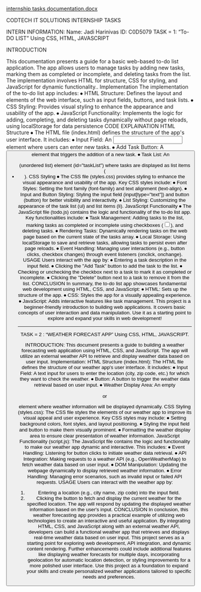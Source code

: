 [internship tasks documentation.docx](https://github.com/Harinivas-1/Weather-Forecast-APP/files/15048884/internship.tasks.documentation.docx)


CODTECH IT SOLUTIONS
 INTERNSHIP TASKS

INTERN INFORMATION: 
Name:  Jadi Harinivas
ID: C0D5079
TASK = 1: “To-DO LIST” Using CSS, HTML, JAVASCRIPT

INTRODUCTION

This documentation presents a guide for a basic web-based to-do list application. The app allows users to manage tasks by adding new tasks, marking them as completed or incomplete, and deleting tasks from the list. The implementation involves HTML for structure, CSS for styling, and JavaScript for dynamic functionality..
Implementation
The implementation of the to-do list app includes:
⦁	HTML Structure: Defines the layout and elements of the web interface, such as input fields, buttons, and task lists.
⦁	CSS Styling: Provides visual styling to enhance the appearance and usability of the app.
⦁	JavaScript Functionality: Implements the logic for adding, completing, and deleting tasks dynamically without page reloads, using localStorage for data persistence
CODE EXPLAINATION
HTML Structure
⦁	The HTML file (index.html) defines the structure of the app's user interface. It includes:
⦁	Input Field: An <input> element where users can enter new tasks.
⦁	Add Task Button: A <button> element that triggers the addition of a new task.
⦁	Task List: An <ul> (unordered list) element (id="taskList") where tasks are displayed as list items (<li>).
CSS Styling
⦁	The CSS file (styles.css) provides styling to enhance the visual appearance and usability of the app. Key CSS styles include:
⦁	Font Styles: Setting the font family (font-family) and text alignment (text-align).
⦁	Input and Button Styling: Styling the input field (input[type="text"]) and button (button) for better visibility and interactivity.
⦁	List Styling: Customizing the appearance of the task list (ul) and list items (li).
JavaScript Functionality
⦁	The JavaScript file (todo.js) contains the logic and functionality of the to-do list app. Key functionalities include:
⦁	Task Management: Adding tasks to the list, marking tasks as completed or incomplete using checkboxes (<input type="checkbox">), and deleting tasks.
⦁	Rendering Tasks: Dynamically rendering tasks on the web page based on the current state of the tasks array.
⦁	Local Storage: Using localStorage to save and retrieve tasks, allowing tasks to persist even after page reloads.
⦁	Event Handling: Managing user interactions (e.g., button clicks, checkbox changes) through event listeners (onclick, onchange).
USAGE
Users interact with the app by:
⦁	Entering a task description in the input field.
⦁	Clicking the "Add Task" button to add the task to the list.
⦁	Checking or unchecking the checkbox next to a task to mark it as completed or incomplete.
⦁	Clicking the "Delete" button next to a task to remove it from the list.
CONCLUSION
In summary, the to-do list app showcases fundamental web development using HTML, CSS, and JavaScript:
⦁	HTML: Sets up the structure of the app.
⦁	CSS: Styles the app for a visually appealing experience.
⦁	JavaScript: Adds interactive features like task management.
This project is a beginner-friendly introduction to building web applications. It covers basic concepts of user interaction and data manipulation. Use it as a starting point to explore and expand your skills in web development!

------------------------------------------------------------------------------------------------------------------------------------------------------------------------------------------------------------------------------------------------


TASK = 2 : “WEATHER FORECAST APP” Using CSS, HTML, JAVASCRIPT.

INTRODUCTION:
This document presents a guide to building a weather forecasting web application using HTML, CSS, and JavaScript. The app will utilize an external weather API to retrieve and display weather data based on user input.
Implementation:
HTML Structure (index.html):
The HTML file defines the structure of our weather app's user interface. It includes:
⦁	Input Field: A text input for users to enter the location (city, zip code, etc.) for which they want to check the weather.
⦁	Button: A button to trigger the weather data retrieval based on user input.
⦁	Weather Display Area: An empty <div> or <p> element where weather information will be displayed dynamically.
CSS Styling (styles.css):
The CSS file styles the elements of our weather app to improve its visual appeal and user experience. Key CSS styles may include:
⦁	Setting background colors, font styles, and layout positioning.
⦁	Styling the input field and button to make them visually prominent.
⦁	Formatting the weather display area to ensure clear presentation of weather information.
JavaScript Functionality (script.js):
The JavaScript file contains the logic and functionality to make our weather app dynamic and interactive. This includes:
⦁	Event Handling: Listening for button clicks to initiate weather data retrieval.
⦁	API Integration: Making requests to a weather API (e.g., OpenWeatherMap) to fetch weather data based on user input.
⦁	DOM Manipulation: Updating the webpage dynamically to display retrieved weather information.
⦁	Error Handling: Managing error scenarios, such as invalid input or failed API requests.
USAGE
Users can interact with the weather app by:
1. Entering a location (e.g., city name, zip code) into the input field.
2. Clicking the button to fetch and display the current weather for the specified location.
The app will respond by updating the displayed weather information based on the user's input.
CONCLUSION
In conclusion, this weather forecasting app provides a practical example of utilizing web technologies to create an interactive and useful application. By integrating HTML, CSS, and JavaScript along with an external weather API, developers can build a functional weather app that retrieves and displays real-time weather data based on user input. This project serves as a starting point for exploring web development, API integration, and dynamic content rendering. Further enhancements could include additional features like displaying weather forecasts for multiple days, incorporating geolocation for automatic location detection, or styling improvements for a more polished user interface. Use this project as a foundation to expand your skills and create personalized weather applications tailored to specific needs and preferences.
